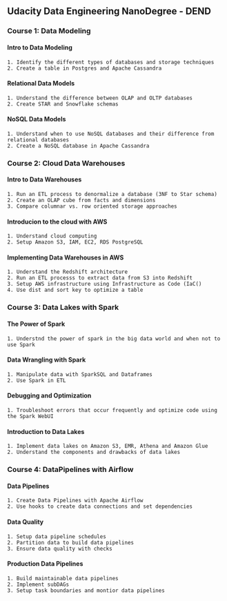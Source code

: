 ## Udacity Data Engineering NanoDegree - DEND
### Course 1: Data Modeling
#### Intro to Data Modeling
	1. Identify the different types of databases and storage techniques
	2. Create a table in Postgres and Apache Cassandra
#### Relational Data Models
	1. Understand the difference between OLAP and OLTP databases
	2. Create STAR and Snowflake schemas
#### NoSQL Data Models
	1. Understand when to use NoSQL databases and their difference from relational databases
	2. Create a NoSQL database in Apache Cassandra

### Course 2: Cloud Data Warehouses
#### Intro to Data Warehouses
	1. Run an ETL process to denormalize a database (3NF to Star schema)
	2. Create an OLAP cube from facts and dimensions
	3. Compare columnar vs. row oriented storage approaches
#### Introducion to the cloud with AWS
	1. Understand cloud computing
	2. Setup Amazon S3, IAM, EC2, RDS PostgreSQL 
#### Implementing Data Warehouses in AWS
	1. Understand the Redshift architecture
	2. Run an ETL processs to extract data from S3 into Redshift
	3. Setup AWS infrastructure using Infrastructure as Code (IaC()
	4. Use dist and sort key to optimize a table

### Course 3: Data Lakes with Spark
#### The Power of Spark
	1. Understnd the power of spark in the big data world and when not to use Spark
#### Data Wrangling with Spark 
	1. Manipulate data with SparkSQL and Dataframes
	2. Use Spark in ETL 
#### Debugging and Optimization
	1. Troubleshoot errors that occur frequently and optimize code using the Spark WebUI
#### Introduction to Data Lakes
	1. Implement data lakes on Amazon S3, EMR, Athena and Amazon Glue
	2. Understand the components and drawbacks of data lakes

### Course 4: DataPipelines with Airflow
#### Data Pipelines
	1. Create Data Pipelines with Apache Airflow
	2. Use hooks to create data connections and set dependencies
#### Data Quality
	1. Setup data pipeline schedules
	2. Partition data to build data pipelines
	3. Ensure data quality with checks
#### Production Data Pipelines
	1. Build maintainable data pipelines
	2. Implement subDAGs
	3. Setup task boundaries and montior data pipelines